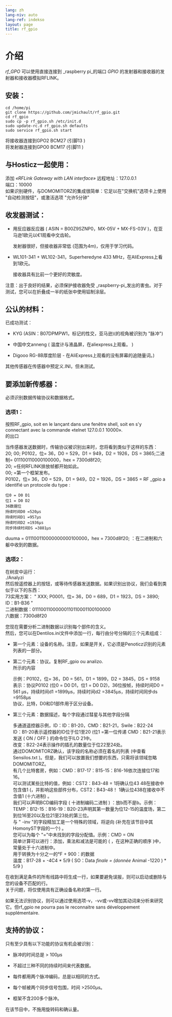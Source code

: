 ```yaml
---
lang: zh
lang-niv: auto
lang-ref: indekso
layout: page
title: rf_gpio
---
```


# 介绍
 _rf_GPO_ 可以使用直接连接到 _raspberry pi_的端口 _GPIO_ 的发射器和接收器的发射器和接收器模拟RFLINK。


## 安装：

```
cd /home/pi
git clone https://github.com/jmichault/rf_gpio.git
cd rf_gpio  
sudo cp -p rf_gpio.sh /etc/init.d  
sudo update-rc.d rf_gpio.sh defaults  
sudo service rf_gpio.sh start  
```

将接收器连接到GPO2 BCM27  (引脚13 )   
将发射器连接到GPO0 BCM17  (引脚11 )   

## 与Hosticz一起使用：
添加 _«RFLink Gateway with LAN interface»_ 
 	远程地址：127.0.0.1   
	端口：10000    
如果识别硬件，与DOMOMITORZ的集成很简单：它足以在"交换机"选项卡上使用 "自动检测按钮"，或激活选项 "允许5分钟"    

## 收发器测试：
* 用反应器反应器 ( ASIN = B00Z9SZNP0，MX-05V + MX-FS-03V )，在亚马逊1欧元以€1观看中文齿轮。   


	发射器很好，但接收器非常低 (范围为4m)，仅用于学习代码。  
* WL101-341 + WL102-341，Superheredyne 433 MHz，在AliExpress上看到1欧元。  


	接收器具有比前一个更好的灵敏度。    
	
注意：出于良好的结果，必须保护接收器免受 _raspberry-pi_发出的害虫。对于测试，您可以在折叠成一半的纸张中使用铝制涂层。 

## 公认的材料：
已成功测试：  
* KYG (ASIN：B07DPMPW1，标记的性交，亚马逊)(的视角被识别为 "脉冲")  


* 中国中文anneng  ( 温度计与液晶屏，在aliexpress上观看。 )   


* Digooo RG-8B厚度阶层 - 在AliExpress上观看的没有屏幕的追随量词。)  



其他传感器在传感器中预定义.INI，但未测试。  

## 要添加新传感器：
必须识别数据传输协议和数据格式。  
### 选项1：
按照RF_gpio, soit en le lançant dans une fenêtre shell, soit en s'y connectant avec la commande «telnet 127.0.0.1 10000».  
的出口  
  
当传感器发送数据时，传输协议被识别出来时，您将看到类似于这样的东西：  
20; 00; P0102，位= 36，D0 = 529，D1 = 949，D2 = 1926，DS = 3865;二进制= 011100110000100000，hex = 7300d8f20;  
  20; =任何RFLINK排放帧都开始如此。  
    00; =第一个框架发布。    
 P0102，位= 36，D0 = 529，D1 = 949，D2 = 1926，DS = 3865 = RF  _gpio a identifié un protocole du type :  
  
  
	位0 = D0 D1  
	位1 = D0 D2  
	36数据位  
	持续时间D0 =520μs  
	持续时间D1 =957μs  
	持续时间D2 =1936μs  
	同步持续时间DS =3881μs   
 duuma = 011100110000000000100000，hex = 7300d8f20; ：在二进制和六躯中收到的数据。   

### 选项2：
在树皮中运行：  
./Analyzi  
然后按遥控器上的按钮，或等待传感器发送数据。如果识别出协议，我们会看到类似于以下的东西：  
   73实用方案：  " XXX; P0001，位= 36，D0 = 689，D1 = 1923，DS = 3890; ID：B1-B36  "    
二进制数据：01110011000000110110001100100000    
六数据：7300d8f20    


您现在需要分析二进制数据以识别每个部件的含义。  
然后，您可以在Dentilos.ini文件中添加一行，每行由分号分隔的三个元素组成：  
* 第一个元素：设备的名称。注意，如果是开关，它必须是Penoticz识别的元素列表的一部分。  


* 第二个元素：协议。复制RF_gpio ou analizo.  
  所示的内容  

    

	示例：P0102，位= 36，D0 = 561，D1 = 1899，D2 = 3845，DS = 9158  
		表示：协议P0102 (位0 = D0 D1，位1 = D0 D2)，36位按帧，持续时间D0 = 561 μs，持续时间d1 =1899μs，持续时间d2 =3845μs，持续时间同步ds =9158μs  
	 	协议，比特，D0和D1部件用于区分设备。   
* 第三个元素：数据描述，每个字段通过彗星与其他字段分隔  


	多通道遥控器示例，ID：ID：B1-20，CMD：B21-21，Swile：B22-24  
	 	 ID：B1-20表示遥控器的ID位于位1至20  (位1 =第一位传递
 	  	 CMD：B21-21表示发送  (  ON / OFF  )  的命令位于ILO 21中。   
 	  	改变：B22-24表示操作的插孔的数量位于位22至24处。   
 	通过DOMOMITORZ确认，该字段的名称必须在着名的列表 (中查看Sensilos.txt )。但是，我们可以放置我们想要的东西，只需将该领域忽略DOMOMITORZ。   
	有几个比特套房，例如：CMD：B17-17：B15-15：B16-16依次连接位17和16。  
	可以测试某些比特的值，例如：CST2：B43-48 = 1将确认位43 48在接收中包含值1 (，并影响这些部件分布，CST2：B43-48！ 1确认位438在接收中不含值1 (十六进制) 。  
	我们可以声明BCD编码字段  ( 十进制编码二进制 ) ：放b而不是b。示例：TEMP：B12-15：B16-19：B20-23声明其第一数量为位12-15的温度场，第二到位16至20以及位21至23处的第三位。   
 	与 " -inv "的字段精加工是一个特殊的领域，将逆向 (补充在该节目中其HomonyST字段的一个) 。   
	您可以为每个 "="中未找到的字段分配值。示例：CMD = ON  
	简单计算可以进行：添加，乘法和减法是可能的  ( ，在这种正确的顺序 )中，常量处于十六进制中。    
 	 	用于转换为十分之一的°F + 900：的数据  
	  	温度：B17-28 + -4C4  *  5/9    (   SO：Data  _finale = (donnée_  Animal -1220  )   *   5/9   )    

在收到满足条件的所有线路中将生成一行，如果要避免误报，则可以启动或删除与您的设备不匹配的行。  
关于问题，将仅使用具有正确设备名称的第一行。  
	
		
如果无法识别协议，则可以通过使用选项-v，-vv或-vv增加其动词来分析来研究它。但rf_gpio ne pourra pas le reconnaitre sans développement supplémentaire.  
  
  


## 支持的协议：

只有至少具有以下功能的协议有机会被识别：  
* 脉冲的时间总是 > 100μs  


* 不超过三种不同的持续时间来代表数据。  


* 每件都用两个脉冲编码，总是以相同的方式。  


* 每个帧被两个同步信号包围，时间 >2500μs。  


* 框架不含200多个脉冲。  



在该节目中，不施用旋转码和确认量。  
